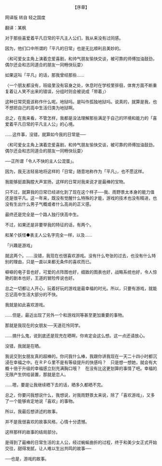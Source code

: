 <p align="center">【序章】</p>

网译版 转自 轻之国度

翻译：某枫

对于那些喜爱着平凡日常的平凡主人公们，我从来没有过同感。

因为，他们口中所谓的「平凡的日常」也是无比顺利且美妙的。

〈和可爱女主角上演着恋爱喜剧，和帅气朋友愉快交谈，被可靠的师傅加油鼓劲，偶尔还会和志同道合的朋友一同畅快玩耍〉

如果这叫「平凡」的话，那我曾经那些……

〈一个朋友都没有，班级里没有容身之处，休息时在学校里徘徊，体育方面不断重复着让人笑不出来的错误，分组时则会被说成「带着」〉

这种日常究竟该称作什么呢。地狱吗。是叫作孤独地狱吗。说真的，就算是我，也不想把自己的高中生活归类为地狱啊。

总之，在我来看，不管怎样，我都是没法理解那些满足于自己的环境和能力的「喜爱着平凡日常的平凡主人公」的心境。

……这件事，没错，就算如今我的日常是──

〈和可爱女主角上演着恋爱喜剧，和帅气朋友愉快交谈，被可靠的师傅加油鼓劲，偶尔还会和志同道合的朋友一同畅快玩耍〉

──正所谓「令人不快的主人公混蛋」。

因为，我无法轻易地将这样的「日常」随意地称作为「平凡」，也不愿这样。

我能够挺直胸膛大声宣扬，这样的日常对我来说才是最棒的宝物。

只不过，就算我的日常已经进化到了现在这个样子──我、雨野景太本身的能力值还是很平凡。这一年来，既没有觉醒什么特殊的才能，游戏的技术也没有精进，也没有生出什么男子气概或者什么高尚的正义感。

最终还是完全是一个路人独行侠高中生。

不过，如果还是非要举我的特征的话，有两个。

和某个妖怪●表主人公名字完全一样，以及……

「兴趣是游戏」

就这两个。……没错，我现在也很喜欢游戏。没有什么夸张的过去，也没有什么特别的理由，只是一直以来都无条件的喜欢而已。

噼噼的电子音也好，可爱的点阵图也好，细致的图表也好，战略系统也好，令人惊艳的剧本也好，王道的冒险传说也好。

总之一切都让人开心，玩着好玩的游戏是最幸福的时光。所以，只要有游戏，就能忘记高中生活大部分的不快。

我就是如此喜欢游戏。

……但是，最近出现了另外一个和游戏同等甚至更加重要的事物。

那就是我现在的女朋友──天道花怜同学。

……搞什么鬼，说到底还是现充在晒啊，你肯定会这么想。这一点还请放心。

没错，我就是在晒。

我说交到女朋友真的超棒的。你问我什么棒，我跟你讲我现在一天二十四小时都沉浸在幸福之中。在ＲＰＧ里不是有等级提升的快感吗？　只是想一想她，就会有大概十倍于升级的幸福感立刻充满胸口哦？　在没有比这更划算的事情了吧。幸福的无限产生供给装置，那就是恋人。

……嗯，要是让我继续晒下去的话，晒多久都晒不完。

总之，你要问我想说什么，我想说，对我雨野景太来说，除了「喜欢游戏」，又多了一个能够肯定地说「喜欢」的事物。

所以，我最后想讲述的故事。

并不是我很喜欢的故事风格，心情十分遗憾。

这样那样的故事的结局部分。

是得到了最棒的日常生活的主人公，经过蜿蜒曲折的过程，终于和美少女正式开始交往，甜得发腻，让人难以生出共鸣的故事──

──也是，游戏的故事。

